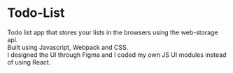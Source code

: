 # Todo-List
Todo list app that stores your lists in the browsers using the web-storage api.  
Built using Javascript, Webpack and CSS.  
I designed the UI through Figma and I coded my own JS UI modules instead of using React.
